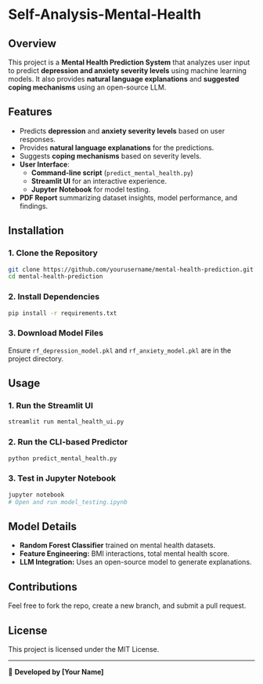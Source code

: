 # Self-Analysis-Mental-Health

## Overview
This project is a **Mental Health Prediction System** that analyzes user input to predict **depression and anxiety severity levels** using machine learning models. It also provides **natural language explanations** and **suggested coping mechanisms** using an open-source LLM.

## Features
- Predicts **depression** and **anxiety severity levels** based on user responses.
- Provides **natural language explanations** for the predictions.
- Suggests **coping mechanisms** based on severity levels.
- **User Interface**:
  - **Command-line script** (`predict_mental_health.py`)
  - **Streamlit UI** for an interactive experience.
  - **Jupyter Notebook** for model testing.
- **PDF Report** summarizing dataset insights, model performance, and findings.

## Installation
### 1. Clone the Repository
```bash
git clone https://github.com/yourusername/mental-health-prediction.git
cd mental-health-prediction
```

### 2. Install Dependencies
```bash
pip install -r requirements.txt
```

### 3. Download Model Files
Ensure `rf_depression_model.pkl` and `rf_anxiety_model.pkl` are in the project directory.

## Usage
### 1. Run the Streamlit UI
```bash
streamlit run mental_health_ui.py
```

### 2. Run the CLI-based Predictor
```bash
python predict_mental_health.py
```

### 3. Test in Jupyter Notebook
```bash
jupyter notebook
# Open and run model_testing.ipynb
```

## Model Details
- **Random Forest Classifier** trained on mental health datasets.
- **Feature Engineering:** BMI interactions, total mental health score.
- **LLM Integration:** Uses an open-source model to generate explanations.

## Contributions
Feel free to fork the repo, create a new branch, and submit a pull request.

## License
This project is licensed under the MIT License.

---

🚀 **Developed by [Your Name]**

